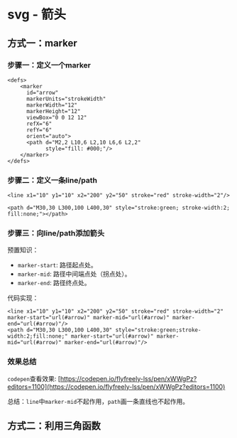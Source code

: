 # svg - 箭头

## 方式一：marker
### 步骤一：定义一个marker
```
<defs>
	<marker
	  id="arrow"
	  markerUnits="strokeWidth"
	  markerWidth="12"
	  markerHeight="12"
	  viewBox="0 0 12 12"
	  refX="6"
	  refY="6"
	  orient="auto">
	  <path d="M2,2 L10,6 L2,10 L6,6 L2,2"
	        style="fill: #000;"/>
	</marker>
</defs>
```

### 步骤二：定义一条line/path
```
<line x1="10" y1="10" x2="200" y2="50" stroke="red" stroke-width="2"/>

<path d="M30,30 L300,100 L400,30" style="stroke:green; stroke-width:2; fill:none;"></path>
```

### 步骤三：向line/path添加箭头
预置知识：
* `marker-start`: 路径起点处。
* `marker-mid`: 路径中间端点处（拐点处）。
* `marker-end`: 路径终点处。

代码实现：
```
<line x1="10" y1="10" x2="200" y2="50" stroke="red" stroke-width="2" marker-start="url(#arrow)" marker-mid="url(#arrow)" marker-end="url(#arrow)"/>
<path d="M30,30 L300,100 L400,30" style="stroke:green;stroke-width:2;fill:none;" marker-start="url(#arrow)" marker-mid="url(#arrow)" marker-end="url(#arrow)"/>
```

### 效果总结
`codepen`查看效果: [https://codepen.io/flyfreely-lss/pen/xWWgPz?editors=1100](https://codepen.io/flyfreely-lss/pen/xWWgPz?editors=1100)

总结：`line`中`marker-mid`不起作用，`path`画一条直线也不起作用。

## 方式二：利用三角函数
